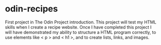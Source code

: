 # odin-recipes
First project in The Odin Project introduction. 
This project will test my HTML skills when I create a recipe website. 
Once I have completed this project I will have demonstrated my ability to structure a HTML program correctly, to use elements like < p > and < h1 >, and to create lists, links, and images.
